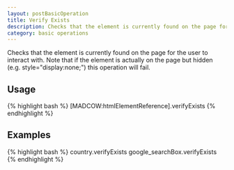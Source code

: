 ```yaml
---
layout: postBasicOperation
title: Verify Exists
description: Checks that the element is currently found on the page for the user to interact with.
category: basic operations
---
```


Checks that the element is currently found on the page for the user to interact with.
Note that if the element is actually on the page but hidden (e.g. style="display:none;") this operation will fail.

## Usage

{% highlight bash %}
[MADCOW:htmlElementReference].verifyExists
{% endhighlight %}

## Examples

{% highlight bash %}
country.verifyExists
google_searchBox.verifyExists
{% endhighlight %}

